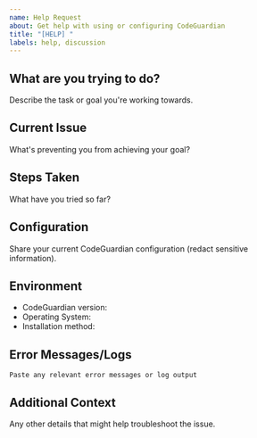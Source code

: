 ```yaml
---
name: Help Request
about: Get help with using or configuring CodeGuardian
title: "[HELP] "
labels: help, discussion
---
```


## What are you trying to do?
Describe the task or goal you're working towards.

## Current Issue
What's preventing you from achieving your goal?

## Steps Taken
What have you tried so far?

## Configuration
Share your current CodeGuardian configuration (redact sensitive information).

## Environment
- CodeGuardian version:
- Operating System:
- Installation method:

## Error Messages/Logs
```
Paste any relevant error messages or log output
```

## Additional Context
Any other details that might help troubleshoot the issue.

